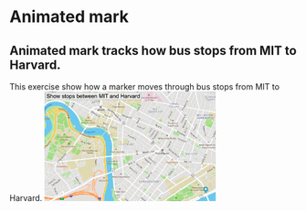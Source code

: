 # Animated mark
## Animated mark tracks how bus stops from MIT to Harvard.
This exercise show how a marker moves through bus stops from MIT to Harvard.
<img src= "map.png" width='300'/>
